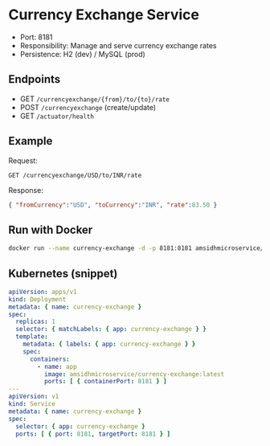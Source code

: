 # Currency Exchange Service

- Port: 8181
- Responsibility: Manage and serve currency exchange rates
- Persistence: H2 (dev) / MySQL (prod)

## Endpoints

- GET `/currencyexchange/{from}/to/{to}/rate`
- POST `/currencyexchange` (create/update)
- GET `/actuator/health`

## Example

Request:

```http
GET /currencyexchange/USD/to/INR/rate
```

Response:

```json
{ "fromCurrency":"USD", "toCurrency":"INR", "rate":83.50 }
```

## Run with Docker

```bash
docker run --name currency-exchange -d -p 8181:8181 amsidhmicroservice/currency-exchange:latest
```

## Kubernetes (snippet)

```yaml
apiVersion: apps/v1
kind: Deployment
metadata: { name: currency-exchange }
spec:
  replicas: 1
  selector: { matchLabels: { app: currency-exchange } }
  template:
    metadata: { labels: { app: currency-exchange } }
    spec:
      containers:
        - name: app
          image: amsidhmicroservice/currency-exchange:latest
          ports: [ { containerPort: 8181 } ]
---
apiVersion: v1
kind: Service
metadata: { name: currency-exchange }
spec:
  selector: { app: currency-exchange }
  ports: [ { port: 8181, targetPort: 8181 } ]
```
